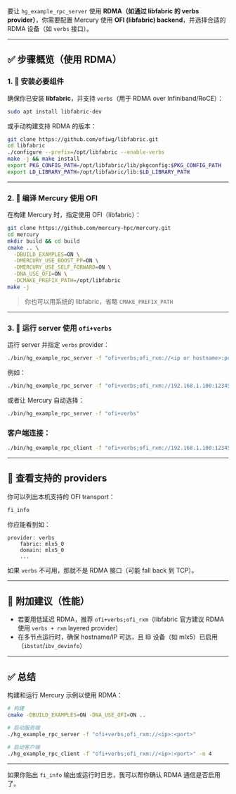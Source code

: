 要让 `hg_example_rpc_server` 使用 **RDMA（如通过 libfabric 的 verbs provider）**，你需要配置 Mercury 使用 **OFI (libfabric) backend**，并选择合适的 RDMA 设备（如 `verbs` 接口）。

---

## ✅ 步骤概览（使用 RDMA）

### 1. 🧱 安装必要组件

确保你已安装 **libfabric**，并支持 `verbs`（用于 RDMA over Infiniband/RoCE）：

```bash
sudo apt install libfabric-dev
```

或手动构建支持 RDMA 的版本：

```bash
git clone https://github.com/ofiwg/libfabric.git
cd libfabric
./configure --prefix=/opt/libfabric --enable-verbs
make -j && make install
export PKG_CONFIG_PATH=/opt/libfabric/lib/pkgconfig:$PKG_CONFIG_PATH
export LD_LIBRARY_PATH=/opt/libfabric/lib:$LD_LIBRARY_PATH
```

---

### 2. 🔧 编译 Mercury 使用 OFI

在构建 Mercury 时，指定使用 OFI（libfabric）：

```bash
git clone https://github.com/mercury-hpc/mercury.git
cd mercury
mkdir build && cd build
cmake .. \
  -DBUILD_EXAMPLES=ON \
  -DMERCURY_USE_BOOST_PP=ON \
  -DMERCURY_USE_SELF_FORWARD=ON \
  -DNA_USE_OFI=ON \
  -DCMAKE_PREFIX_PATH=/opt/libfabric
make -j
```

> 你也可以用系统的 libfabric，省略 `CMAKE_PREFIX_PATH`

---

### 3. 🚀 运行 server 使用 `ofi+verbs`

运行 server 并指定 `verbs` provider：

```bash
./bin/hg_example_rpc_server -f "ofi+verbs;ofi_rxm://<ip or hostname>:port"
```

例如：

```bash
./bin/hg_example_rpc_server -f "ofi+verbs;ofi_rxm://192.168.1.100:12345"
```

或者让 Mercury 自动选择：

```bash
./bin/hg_example_rpc_server -f "ofi+verbs"
```

### 客户端连接：

```bash
./bin/hg_example_rpc_client -f "ofi+verbs;ofi_rxm://192.168.1.100:12345" -n 4
```

---

## 🧪 查看支持的 providers

你可以列出本机支持的 OFI transport：

```bash
fi_info
```

你应能看到如：

```
provider: verbs
    fabric: mlx5_0
    domain: mlx5_0
    ...
```

如果 `verbs` 不可用，那就不是 RDMA 接口（可能 fall back 到 TCP）。

---

## 🔧 附加建议（性能）

* 若要用低延迟 RDMA，推荐 `ofi+verbs;ofi_rxm`（libfabric 官方建议 RDMA 使用 `verbs + rxm` layered provider）
* 在多节点运行时，确保 hostname/IP 可达，且 IB 设备（如 mlx5）已启用（`ibstat`/`ibv_devinfo`）

---

## ✅ 总结

构建和运行 Mercury 示例以使用 RDMA：

```bash
# 构建
cmake -DBUILD_EXAMPLES=ON -DNA_USE_OFI=ON ..

# 启动服务端
./hg_example_rpc_server -f "ofi+verbs;ofi_rxm://<ip>:<port>"

# 启动客户端
./hg_example_rpc_client -f "ofi+verbs;ofi_rxm://<ip>:<port>" -n 4
```

---

如果你贴出 `fi_info` 输出或运行时日志，我可以帮你确认 RDMA 通信是否启用了。
